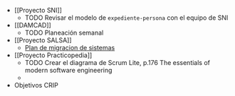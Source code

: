 - [[Proyecto SNI]]
	- TODO Revisar el modelo de `expediente-persona` con el equipo de SNI
- [[DAMCAD]]
	- TODO Planeación semanal
- [[Proyecto SALSA]]
	- [Plan de migracion de sistemas](https://docs.google.com/spreadsheets/d/1A425Jyq_iXnNj53kZYdoMV7hIhwv8UiymSF1ExaORuI/edit#gid=1276748670)
- [[Proyecto Practicopedia]]
	- TODO Crear el diagrama de Scrum Lite, p.176 The essentials of modern software engineering
	-
- Objetivos CRIP